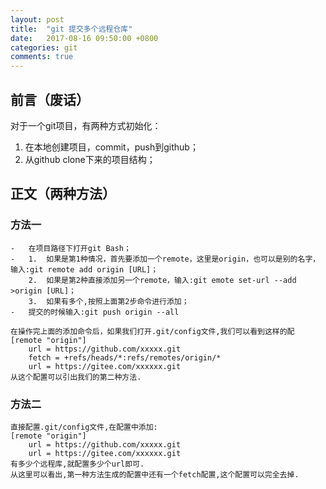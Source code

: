 ```yaml
---
layout: post
title:  "git 提交多个远程仓库"
date:   2017-08-16 09:50:00 +0800
categories: git
comments: true
---
```

## 前言（废话）
对于一个git项目，有两种方式初始化：
1.  在本地创建项目，commit，push到github；
2.  从github clone下来的项目结构；

## 正文（两种方法）
### 方法一
```
-   在项目路径下打开git Bash；
-   1.  如果是第1种情况，首先要添加一个remote，这里是origin，也可以是别的名字，输入:git remote add origin [URL]；
    2.  如果是第2种直接添加另一个remote，输入:git emote set-url --add >origin [URL]；
    3.  如果有多个,按照上面第2步命令进行添加；
-   提交的时候输入:git push origin --all

在操作完上面的添加命令后，如果我们打开.git/config文件,我们可以看到这样的配    
[remote "origin"]  
    url = https://github.com/xxxxx.git
    fetch = +refs/heads/*:refs/remotes/origin/*
    url = https://gitee.com/xxxxxx.git
从这个配置可以引出我们的第二种方法.
```

### 方法二
```
直接配置.git/config文件,在配置中添加:   
[remote "origin"]
    url = https://github.com/xxxxx.git
    url = https://gitee.com/xxxxxx.git
有多少个远程库,就配置多少个url即可.
从这里可以看出,第一种方法生成的配置中还有一个fetch配置,这个配置可以完全去掉.
```
